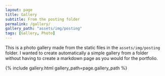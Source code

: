 ```yaml
---
layout: page
title: Gallery
subtitle: From the posting folder
permalink: /gallery/
gallery_path: "assets/img/posting"
tags: [Gallery, Photo]
---
```


This is a photo gallery made from the static files in the `assets/img/posting` folder. 
I wanted to create automatically a simple gallery from a folder without having to create a markdown page as you would for the portfolio.


{% include gallery.html gallery_path=page.gallery_path %}